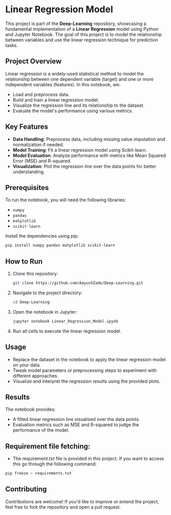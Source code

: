 # Linear Regression Model

This project is part of the **Deep-Learning** repository, showcasing a fundamental implementation of a **Linear Regression** model using Python and Jupyter Notebook. The goal of this project is to model the relationship between variables and use the linear regression technique for prediction tasks.

## Project Overview

Linear regression is a widely-used statistical method to model the relationship between one dependent variable (target) and one or more independent variables (features). In this notebook, we:

- Load and preprocess data.
- Build and train a linear regression model.
- Visualize the regression line and its relationship to the dataset.
- Evaluate the model's performance using various metrics.

## Key Features

- **Data Handling**: Preprocess data, including missing value imputation and normalization if needed.
- **Model Training**: Fit a linear regression model using Scikit-learn.
- **Model Evaluation**: Analyze performance with metrics like Mean Squared Error (MSE) and R-squared.
- **Visualization**: Plot the regression line over the data points for better understanding.

## Prerequisites

To run the notebook, you will need the following libraries:

- `numpy`
- `pandas`
- `matplotlib`
- `scikit-learn`

Install the dependencies using pip:

```bash
pip install numpy pandas matplotlib scikit-learn
```

## How to Run

1. Clone this repository:
    ```bash
    git clone https://github.com/AayushZade/Deep-Learning.git
    ```

2. Navigate to the project directory:
    ```bash
    cd Deep-Learning
    ```

3. Open the notebook in Jupyter:
    ```bash
    jupyter notebook Linear_Regression_Model.ipynb
    ```

4. Run all cells to execute the linear regression model.

## Usage

- Replace the dataset in the notebook to apply the linear regression model on your data.
- Tweak model parameters or preprocessing steps to experiment with different approaches.
- Visualize and interpret the regression results using the provided plots.

## Results

The notebook provides:
- A fitted linear regression line visualized over the data points.
- Evaluation metrics such as MSE and R-squared to judge the performance of the model.

## Requirement file fetching:

- The requirement.txt file is provided in this project. If you want to access this go through the following command:
```bash
pip freeze > requirements.txt
```

## Contributing

Contributions are welcome! If you'd like to improve or extend the project, feel free to fork the repository and open a pull request.
